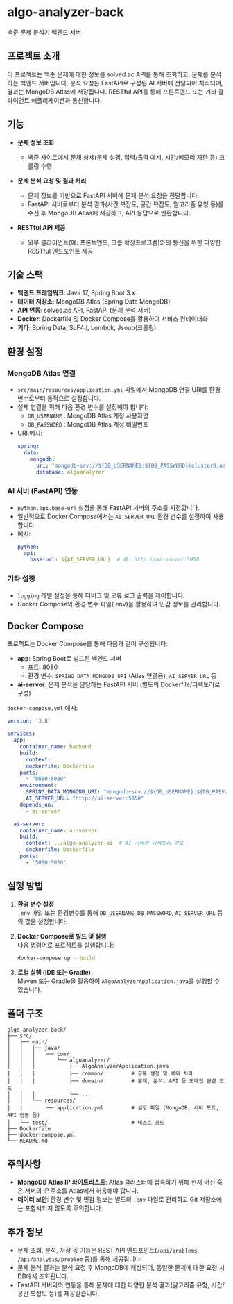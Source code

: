 # algo-analyzer-back

백준 문제 분석기 백엔드 서버

## 프로젝트 소개

이 프로젝트는 백준 문제에 대한 정보를 solved.ac API를 통해 조회하고, 문제를 분석하는 백엔드 서버입니다. 분석 요청은 FastAPI로 구성된 AI 서버에 전달되어 처리되며, 결과는 MongoDB Atlas에 저장됩니다. RESTful API를 통해 프론트엔드 또는 기타 클라이언트 애플리케이션과 통신합니다.

## 기능

- **문제 정보 조회**
  - 백준 사이트에서 문제 상세(문제 설명, 입력/출력 예시, 시간/메모리 제한 등) 크롤링 수행

- **문제 분석 요청 및 결과 처리**
  - 문제 정보를 기반으로 FastAPI 서버에 문제 분석 요청을 전달합니다.
  - FastAPI 서버로부터 분석 결과(시간 복잡도, 공간 복잡도, 알고리즘 유형 등)를 수신 후 MongoDB Atlas에 저장하고, API 응답으로 반환합니다.

- **RESTful API 제공**
  - 외부 클라이언트(예: 프론트엔드, 크롬 확장프로그램)와의 통신을 위한 다양한 RESTful 엔드포인트 제공

## 기술 스택

- **백엔드 프레임워크**: Java 17, Spring Boot 3.x
- **데이터 저장소**: MongoDB Atlas (Spring Data MongoDB)
- **API 연동**: solved.ac API, FastAPI (문제 분석 서버)
- **Docker**: Dockerfile 및 Docker Compose를 활용하여 서비스 컨테이너화
- **기타**: Spring Data, SLF4J, Lombok, Jsoup(크롤링)

## 환경 설정

### MongoDB Atlas 연결

- `src/main/resources/application.yml` 파일에서 MongoDB 연결 URI를 환경 변수로부터 동적으로 설정합니다.
- 실제 연결을 위해 다음 환경 변수를 설정해야 합니다:
  - `DB_USERNAME` : MongoDB Atlas 계정 사용자명
  - `DB_PASSWORD` : MongoDB Atlas 계정 비밀번호
- URI 예시:
  ```yaml
  spring:
    data:
      mongodb:
        uri: "mongodb+srv://${DB_USERNAME}:${DB_PASSWORD}@cluster0.aelwn.mongodb.net/algoanalyzer?retryWrites=true&w=majority&appName=Cluster0"
        database: algoanalyzer
  ```

### AI 서버 (FastAPI) 연동

- `python.api.base-url` 설정을 통해 FastAPI 서버의 주소를 지정합니다.
- 일반적으로 Docker Compose에서는 `AI_SERVER_URL` 환경 변수를 설정하여 사용합니다.
- 예시:
  ```yaml
  python:
    api:
      base-url: ${AI_SERVER_URL}  # 예: http://ai-server:5050
  ```

### 기타 설정

- `logging` 레벨 설정을 통해 디버그 및 오류 로그 출력을 제어합니다.
- Docker Compose와 환경 변수 파일(.env)을 활용하여 민감 정보를 관리합니다.

## Docker Compose

프로젝트는 Docker Compose를 통해 다음과 같이 구성됩니다:

- **app**: Spring Boot로 빌드된 백엔드 서버  
  - 포트: 8080  
  - 환경 변수: `SPRING_DATA_MONGODB_URI` (Atlas 연결용), `AI_SERVER_URL` 등
- **ai-server**: 문제 분석을 담당하는 FastAPI 서버 (별도의 Dockerfile/디렉토리로 구성)

`docker-compose.yml` 예시:
```yaml
version: '3.8'

services:
  app:
    container_name: backend
    build:
      context: .
      dockerfile: Dockerfile
    ports:
      - "8080:8080"
    environment:
      SPRING_DATA_MONGODB_URI: "mongodb+srv://${DB_USERNAME}:${DB_PASSWORD}@cluster0.aelwn.mongodb.net/algoanalyzer?retryWrites=true&w=majority&appName=Cluster0"
      AI_SERVER_URL: "http://ai-server:5050"
    depends_on:
      - ai-server

  ai-server:
    container_name: ai-server
    build:
      context: ../algo-analyzer-ai  # AI 서버의 디렉토리 경로
      dockerfile: Dockerfile
    ports:
      - "5050:5050"
```

## 실행 방법

1. **환경 변수 설정**  
   `.env` 파일 또는 환경변수를 통해 `DB_USERNAME`, `DB_PASSWORD`, `AI_SERVER_URL` 등의 값을 설정합니다.

2. **Docker Compose로 빌드 및 실행**  
   다음 명령어로 프로젝트를 실행합니다:
   ```bash
   docker-compose up --build
   ```

3. **로컬 실행 (IDE 또는 Gradle)**  
   Maven 또는 Gradle을 활용하여 `AlgoAnalyzerApplication.java`를 실행할 수 있습니다.

## 폴더 구조

```
algo-analyzer-back/
├── src/
│   ├── main/
│   │   ├── java/
│   │   │   └── com/
│   │   │       └── algoanalyzer/
│   │   │           ├── AlgoAnalyzerApplication.java
│   │   │           ├── common/         # 공통 설정 및 예외 처리
│   │   │           ├── domain/         # 문제, 분석, API 등 도메인 관련 코드
│   │   │           └── ... 
│   │   └── resources/
│   │       └── application.yml         # 설정 파일 (MongoDB, 서버 포트, API 연동 등)
│   └── test/                           # 테스트 코드
├── Dockerfile
├── docker-compose.yml
└── README.md
```

## 주의사항

- **MongoDB Atlas IP 화이트리스트**: Atlas 클러스터에 접속하기 위해 현재 머신 혹은 서버의 IP 주소를 Atlas에서 허용해야 합니다.
- **데이터 보안**: 환경 변수 및 민감 정보는 별도의 `.env` 파일로 관리하고 Git 저장소에는 포함시키지 않도록 주의합니다.

## 추가 정보

- 문제 조회, 분석, 저장 등 기능은 REST API 엔드포인트(`/api/problems`, `/api/analysis/problem` 등)를 통해 제공됩니다.
- 문제 분석 결과는 분석 요청 후 MongoDB에 캐싱되어, 동일한 문제에 대한 요청 시 DB에서 조회됩니다.
- FastAPI 서버와의 연동을 통해 문제에 대한 다양한 분석 결과(알고리즘 유형, 시간/공간 복잡도 등)를 제공받습니다.
